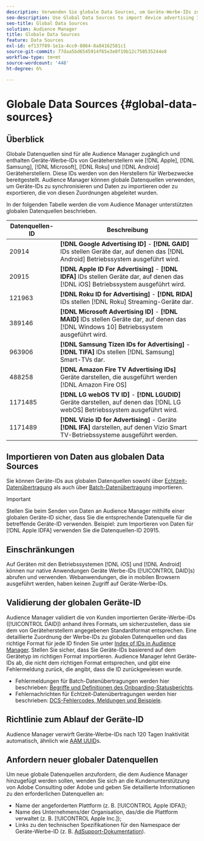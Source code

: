 ```yaml
---
description: Verwenden Sie globale Data Sources, um Geräte-Werbe-IDs zu importieren.
seo-description: Use Global Data Sources to import device advertising IDs.
seo-title: Global Data Sources
solution: Audience Manager
title: Globale Data Sources
feature: Data Sources
exl-id: ef137f89-1e1a-4cc0-8864-8a84162581c1
source-git-commit: 77daa5bd6545914f65e3e0f19b12c750535244e8
workflow-type: tm+mt
source-wordcount: '448'
ht-degree: 6%

---
```


# Globale Data Sources {#global-data-sources}

## Überblick

Globale Datenquellen sind für alle Audience Manager zugänglich und enthalten Geräte-Werbe-IDs von Geräteherstellern wie [!DNL Apple], [!DNL Samsung], [!DNL Microsoft], [!DNL Roku] und [!DNL Android] Geräteherstellern. Diese IDs werden von den Herstellern für Werbezwecke bereitgestellt. Audience Manager können globale Datenquellen verwenden, um Geräte-IDs zu synchronisieren und Daten zu importieren oder zu exportieren, die von diesen Zuordnungen abgeleitet wurden.

In der folgenden Tabelle werden die vom Audience Manager unterstützten globalen Datenquellen beschrieben.

| Datenquellen-ID | Beschreibung |
|---|---|
| 20914 | **[!DNL Google Advertising ID]** -  **[!DNL GAID]** IDs stellen Geräte dar, auf denen das  [!DNL Android] Betriebssystem ausgeführt wird. |
| 20915 | **[!DNL Apple ID For Advertising]** -  **[!DNL IDFA]** IDs stellen Geräte dar, auf denen das  [!DNL iOS] Betriebssystem ausgeführt wird. |
| 121963 | **[!DNL Roku ID for Advertising]** -  **[!DNL RIDA]** IDs stellen  [!DNL Roku] Streaming-Geräte dar. |
| 389146 | **[!DNL Microsoft Advertising ID]** -  **[!DNL MAID]** IDs stellen Geräte dar, auf denen das  [!DNL Windows 10] Betriebssystem ausgeführt wird. |
| 963906 | **[!DNL Samsung Tizen IDs for Advertising]** -  **[!DNL TIFA]** IDs stellen  [!DNL Samsung] Smart-TVs dar. |
| 488258 | **[!DNL Amazon Fire TV Advertising IDs]** Geräte darstellen, die ausgeführt werden  [!DNL Amazon Fire OS] |
| 1171485 | **[!DNL LG webOS TV ID]** -  **[!DNL LGUDID]** Geräte darstellen, auf denen das  [!DNL LG webOS] Betriebssystem ausgeführt wird. |
| 1171489 | **[!DNL Vizio ID for Advertising]** - Geräte  **[!DNL IFA]** darstellen, auf denen Vizio Smart TV-Betriebssysteme ausgeführt werden. |

## Importieren von Daten aus globalen Data Sources

Sie können Geräte-IDs aus globalen Datenquellen sowohl über [Echtzeit-Datenübertragung](../integration/sending-audience-data/real-time-data-integration/real-time-data-transfer.md) als auch über [Batch-Datenübertragung](../integration/sending-audience-data/batch-data-transfer-explained/batch-data-transfer-explained.md) importieren.

>[!IMPORTANT]
>
>Stellen Sie beim Senden von Daten an Audience Manager mithilfe einer globalen Geräte-ID sicher, dass Sie die entsprechende Datenquelle für die betreffende Geräte-ID verwenden. Beispiel: zum Importieren von Daten für [!DNL Apple IDFA] verwenden Sie die Datenquellen-ID 20915.

## Einschränkungen

Auf Geräten mit den Betriebssystemen [!DNL iOS] und [!DNL Android] können nur native Anwendungen Geräte Werbe-IDs ([!UICONTROL DAID]s) abrufen und verwenden. Webanwendungen, die in mobilen Browsern ausgeführt werden, haben keinen Zugriff auf Geräte-Werbe-IDs.

## Validierung der globalen Geräte-ID

Audience Manager validiert die von Kunden importierten Geräte-Werbe-IDs ([!UICONTROL DAID]) anhand ihres Formats, um sicherzustellen, dass sie dem von Geräteherstellern angegebenen Standardformat entsprechen. Eine detaillierte Zuordnung der Werbe-IDs zu globalen Datenquellen und das richtige Format für jede ID finden Sie unter [Index of IDs in Audience Manager](../reference/ids-in-aam.md). Stellen Sie sicher, dass Sie Geräte-IDs basierend auf dem Gerätetyp im richtigen Format importieren. Audience Manager lehnt Geräte-IDs ab, die nicht dem richtigen Format entsprechen, und gibt eine Fehlermeldung zurück, die angibt, dass die ID zurückgewiesen wurde.

* Fehlermeldungen für Batch-Datenübertragungen werden hier beschrieben: [Begriffe und Definitionen des Onboarding-Statusberichts](../reporting/onboarding-status-report.md#report-terms-conditions).
* Fehlernachrichten für Echtzeit-Datenübertragungen werden hier beschrieben: [DCS-Fehlercodes, Meldungen und Beispiele](../api/dcs-intro/dcs-api-reference/dcs-error-codes.md).

## Richtlinie zum Ablauf der Geräte-ID

Audience Manager verwirft Geräte-Werbe-IDs nach 120 Tagen Inaktivität automatisch, ähnlich wie [AAM UUID](../faq/faq-privacy.md)s.

## Anfordern neuer globaler Datenquellen

Um neue globale Datenquellen anzufordern, die dem Audience Manager hinzugefügt werden sollen, wenden Sie sich an die Kundenunterstützung von Adobe Consulting oder Adobe und geben Sie detaillierte Informationen zu den erforderlichen Datenquellen an:

* Name der angeforderten Plattform (z. B. [!UICONTROL Apple IDFA]);
* Name des Unternehmens/der Organisation, das/die die Plattform verwaltet (z. B. [!UICONTROL Apple Inc.]);
* Links zu den technischen Spezifikationen für den Namespace der Geräte-Werbe-ID (z. B. [AdSupport-Dokumentation](https://developer.apple.com/documentation/adsupport)).
